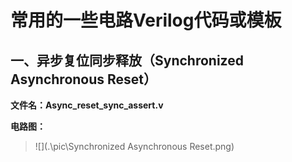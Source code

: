 # 常用的一些电路Verilog代码或模板

## 一、异步复位同步释放（Synchronized Asynchronous Reset）

**文件名：Async_reset_sync_assert.v**

**电路图：**

> ![](.\pic\Synchronized Asynchronous Reset.png)

